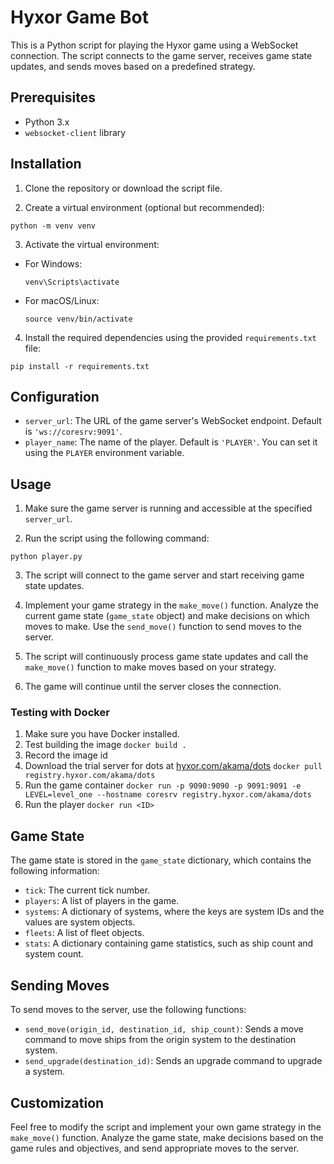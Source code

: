 # Hyxor Game Bot

This is a Python script for playing the Hyxor game using a WebSocket connection. The script connects to the game server, receives game state updates, and sends moves based on a predefined strategy.

## Prerequisites

- Python 3.x
- `websocket-client` library

## Installation

1. Clone the repository or download the script file.

2. Create a virtual environment (optional but recommended):

`python -m venv venv`

3. Activate the virtual environment:
- For Windows:
  ```
  venv\Scripts\activate
  ```
- For macOS/Linux:
  ```
  source venv/bin/activate
  ```

4. Install the required dependencies using the provided `requirements.txt` file:

`pip install -r requirements.txt`

## Configuration

- `server_url`: The URL of the game server's WebSocket endpoint. Default is `'ws://coresrv:9091'`.
- `player_name`: The name of the player. Default is `'PLAYER'`. You can set it using the `PLAYER` environment variable.

## Usage

1. Make sure the game server is running and accessible at the specified `server_url`.

2. Run the script using the following command:

`python player.py`

3. The script will connect to the game server and start receiving game state updates.

4. Implement your game strategy in the `make_move()` function. Analyze the current game state (`game_state` object) and make decisions on which moves to make. Use the `send_move()` function to send moves to the server.

5. The script will continuously process game state updates and call the `make_move()` function to make moves based on your strategy.

6. The game will continue until the server closes the connection.

### Testing with Docker

1. Make sure you have Docker installed.
2. Test building the image
`docker build .`
3. Record the image id
4. Download the trial server for dots at [hyxor.com/akama/dots](https://hyxor.com)
`docker pull registry.hyxor.com/akama/dots`
5. Run the game container
`docker run -p 9090:9090 -p 9091:9091 -e LEVEL=level_one --hostname coresrv registry.hyxor.com/akama/dots`
6. Run the player
`docker run <ID>`

## Game State

The game state is stored in the `game_state` dictionary, which contains the following information:

- `tick`: The current tick number.
- `players`: A list of players in the game.
- `systems`: A dictionary of systems, where the keys are system IDs and the values are system objects.
- `fleets`: A list of fleet objects.
- `stats`: A dictionary containing game statistics, such as ship count and system count.

## Sending Moves

To send moves to the server, use the following functions:

- `send_move(origin_id, destination_id, ship_count)`: Sends a move command to move ships from the origin system to the destination system.
- `send_upgrade(destination_id)`: Sends an upgrade command to upgrade a system.

## Customization

Feel free to modify the script and implement your own game strategy in the `make_move()` function. Analyze the game state, make decisions based on the game rules and objectives, and send appropriate moves to the server.

